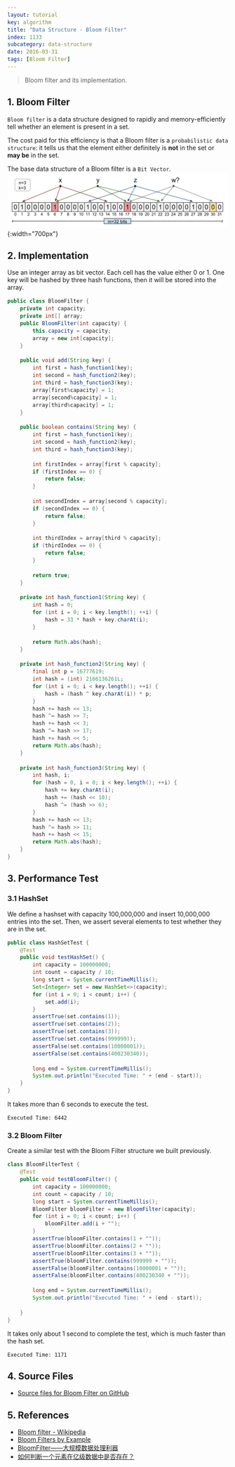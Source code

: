 ```yaml
---
layout: tutorial
key: algorithm
title: "Data Structure - Bloom Filter"
index: 1133
subcategory: data-structure
date: 2016-03-31
tags: [Bloom Filter]
---
```


> Bloom filter and its implementation.

## 1. Bloom Filter
`Bloom filter` is a data structure designed to rapidly and memory-efficiently tell whether an element is present in a set.

The cost paid for this efficiency is that a Bloom filter is a `probabilistic data structure`: it tells us that the element either definitely is **not** in the set or **may be** in the set.

The base data structure of a Bloom filter is a `Bit Vector`.
![image](/assets/images/dsa/1133//bloom-filter.png){:width="700px"}

## 2. Implementation
Use an integer array as bit vector. Each cell has the value either 0 or 1. One key will be hashed by three hash functions, then it will be stored into the array.
```java
public class BloomFilter {
    private int capacity;
    private int[] array;
    public BloomFilter(int capacity) {
        this.capacity = capacity;
        array = new int[capacity];
    }

    public void add(String key) {
        int first = hash_function1(key);
        int second = hash_function2(key);
        int third = hash_function3(key);
        array[first%capacity] = 1;
        array[second%capacity] = 1;
        array[third%capacity] = 1;
    }

    public boolean contains(String key) {
        int first = hash_function1(key);
        int second = hash_function2(key);
        int third = hash_function3(key);

        int firstIndex = array[first % capacity];
        if (firstIndex == 0) {
            return false;
        }

        int secondIndex = array[second % capacity];
        if (secondIndex == 0) {
            return false;
        }

        int thirdIndex = array[third % capacity];
        if (thirdIndex == 0) {
            return false;
        }

        return true;
    }

    private int hash_function1(String key) {
        int hash = 0;
        for (int i = 0; i < key.length(); ++i) {
            hash = 33 * hash + key.charAt(i);
        }

        return Math.abs(hash);
    }

    private int hash_function2(String key) {
        final int p = 16777619;
        int hash = (int) 2166136261L;
        for (int i = 0; i < key.length(); ++i) {
            hash = (hash ^ key.charAt(i)) * p;
        }
        hash += hash << 13;
        hash ^= hash >> 7;
        hash += hash << 3;
        hash ^= hash >> 17;
        hash += hash << 5;
        return Math.abs(hash);
    }

    private int hash_function3(String key) {
        int hash, i;
        for (hash = 0, i = 0; i < key.length(); ++i) {
            hash += key.charAt(i);
            hash += (hash << 10);
            hash ^= (hash >> 6);
        }
        hash += hash << 13;
        hash ^= hash >> 11;
        hash += hash << 15;
        return Math.abs(hash);
    }
}
```
## 3. Performance Test
### 3.1 HashSet
We define a hashset with capacity 100,000,000 and insert 10,000,000 entries into the set. Then, we assert several elements to test whether they are in the set.
```java
public class HashSetTest {
    @Test
    public void testHashSet() {
        int capacity = 100000000;
        int count = capacity / 10;
        long start = System.currentTimeMillis();
        Set<Integer> set = new HashSet<>(capacity);
        for (int i = 0; i < count; i++) {
            set.add(i);
        }
        assertTrue(set.contains(1));
        assertTrue(set.contains(2));
        assertTrue(set.contains(3));
        assertTrue(set.contains(999999));
        assertFalse(set.contains(10000001));
        assertFalse(set.contains(400230340));

        long end = System.currentTimeMillis();
        System.out.println("Executed Time: " + (end - start));
    }
}
```
It takes more than 6 seconds to execute the test.
```raw
Executed Time: 6442
```
### 3.2 Bloom Filter
Create a similar test with the Bloom Filter structure we built previously.
```java
class BloomFilterTest {
    @Test
    public void testBloomFilter() {
        int capacity = 100000000;
        int count = capacity / 10;
        long start = System.currentTimeMillis();
        BloomFilter bloomFilter = new BloomFilter(capacity);
        for (int i = 0; i < count; i++) {
            bloomFilter.add(i + "");
        }
        assertTrue(bloomFilter.contains(1 + ""));
        assertTrue(bloomFilter.contains(2 + ""));
        assertTrue(bloomFilter.contains(3 + ""));
        assertTrue(bloomFilter.contains(999999 + ""));
        assertFalse(bloomFilter.contains(10000001 + ""));
        assertFalse(bloomFilter.contains(400230340 + ""));

        long end = System.currentTimeMillis();
        System.out.println("Executed Time: " + (end - start));

    }
}
```
It takes only about 1 second to complete the test, which is much faster than the hash set.
```raw
Executed Time: 1171
```

## 4. Source Files
* [Source files for Bloom Filter on GitHub](https://github.com/jojozhuang/dsa-java/tree/master/ds-bloom-filter)

## 5. References
* [Bloom filter - Wikipedia](https://en.wikipedia.org/wiki/Bloom_filter)
* [Bloom Filters by Example](https://llimllib.github.io/bloomfilter-tutorial/)
* [BloomFilter——大规模数据处理利器](http://www.cnblogs.com/heaad/archive/2011/01/02/1924195.html)
* [如何判断一个元素在亿级数据中是否存在？](https://mp.weixin.qq.com/s/b5bIcNAc-f3c5eQCv9bWMg)
